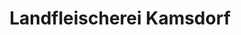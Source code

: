 ---
title: "Landfleischerei Kamsdorf"
url: /unterwellenborn/landfleischerei-kamsdorf/
shop: Metzgerei
---